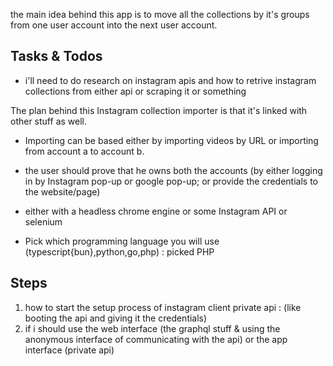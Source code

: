 the main idea behind this app is to move all the collections by it's groups from one user account into the next user account.

## Tasks & Todos

- i'll need to do research on instagram apis and how to retrive instagram collections from either api or scraping it or something

The plan behind this Instagram collection importer is that it's linked with other stuff as well.

- Importing can be based either by importing videos by URL or importing from account a to account b.
- the user should prove that he owns both the accounts (by either logging in by Instagram pop-up or google pop-up; or provide the credentials to the website/page)
- either with a headless chrome engine or some Instagram API or selenium

- Pick which programming language you will use (typescript{bun},python,go,php) : picked PHP

## Steps

1) how to start the setup process of instagram client private api : (like booting the api and giving it the credentials)
2) if i should use the web interface (the graphql stuff & using the anonymous interface of communicating with the api) or the app interface (private api)

